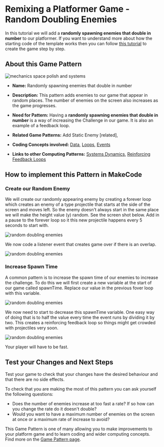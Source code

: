# Remixing a Platformer Game - Random Doubling Enemies

In this tutorial we will add a **randomly spawning enemies that double in number**  to our platformer.
If you want to understand more about how the starting code of the template works then you can follow [this tutorial](https://arcade.makecode.com/beta#tutorial:https://github.com/mickfuzz/mca_platformer_tutorial/tutorialPartOne)
 to create the game step by step.

## About this Game Pattern

![mechanics space polish and systems](https://raw.githubusercontent.com/mickfuzz/makecode-platformer-101/master/images/patterns/gameMechanics_more_levels.jpg)

* **Name:** Randomly spawning enemies that double in number

* **Description:** This pattern adds enemies to our game that appear in random places. The number of enemies on the screen
also increases as the game progresses.

* **Need for Pattern:** Having a **randomly spawning enemies that double in number** is a way of increasing the Challenge in
our game. It is also an example of a feedback loop.

* **Related Game Patterns:** Add Static Enemy [related],

* **Coding Concepts involved:** [Data](learningDimensions#data), [Loops](learningDimensions#loops), [Events](learningDimensions#events)

* **Links to other Computing Patterns:** [Systems Dynamics](learningDimensions#systems-dynamics), [Reinforcing Feedback Loops](#reinforcing-feedback-loops)

## How to implement this Pattern in MakeCode

### Create our Random Enemy

We will create our randomly appearing enemy by creating a forever loop which creates an enemy of a type projectile that
starts at the side of the screen and moves left.
So the enemy doesn't always start in the same place we will make the height value (y) random. See the screen shot below.
Add in a pause to the forever loop so it this new projectile happens every 5 seconds to start with.

![random doubling enemies ](https://raw.githubusercontent.com/mickfuzz/makecode-platformer-101/master/images/randomDoublingEnemies6.png)

We now code a listener event that creates game over if there is an overlap.

![random doubling enemies ](https://raw.githubusercontent.com/mickfuzz/makecode-platformer-101/master/images/randomDoublingEnemies2.png)

### Increase Spawn Time

A common pattern is to increase the spawn time of our enemies to increase the challenge.
To do this we will first create a new variable at the start of our game called spawnTime.
Replace our value in the previous fover loop  with this variable.

![random doubling enemies ](https://raw.githubusercontent.com/mickfuzz/makecode-platformer-101/master/images/randomDoublingEnemies7.png)

We now need to start to decrease this spawnTime variable. One easy way of doing that is to half the value every time the
event runs by dividing it by two. This creates a reinforcing feedback loop so things might get crowded with projectiles very soon.

![random doubling enemies ](https://raw.githubusercontent.com/mickfuzz/makecode-platformer-101/master/images/randomDoublingEnemies5.png)

Your player will have to be fast.

## Test your Changes and Next Steps

Test your game to check that your changes have the desired behaviour and that there are no side effects.

To check that you are making the most of this pattern you can ask yourself the following questions:

* Does the number of enemies increase at too fast a rate? If so how can you change the rate do it doesn't double?
* Would you want to have a maximum number of enemies on the screen at once or a maximum rate of increase to avoid?

This Game Pattern is one of many allowing you to make improvements to your platform game and to learn coding and wider computing concepts.
Find more on the [Game Pattern page](gamePatterns.md).
